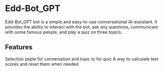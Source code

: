 # Edd-Bot_GPT
Edd-Bot_GPT bot is a simple and easy-to-use conversational AI-assistant. 
It provides the ability to interact with the bot, ask any questions, communicate with some famous people, 
and play a quiz on three topics.

## Features
Selection peple for conversation and topic to for quiz
A way to calculate test scores and reset them when needed


